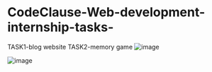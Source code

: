 # CodeClause-Web-development-internship-tasks-
TASK1-blog website
TASK2-memory game
![image](https://github.com/diksha507/CodeClause-Web-development-internship-tasks-/assets/97748286/2f85fc0b-4b2c-404b-a29a-27a94507f212)

![image](https://github.com/diksha507/CodeClause-Web-development-internship-tasks-/assets/97748286/a87625c9-9589-4fc5-a111-9e8b0ab8c73b)

